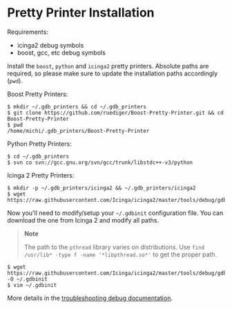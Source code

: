 # Pretty Printer Installation

Requirements:
* icinga2 debug symbols
* boost, gcc, etc debug symbols

Install the `boost`, `python` and `icinga2` pretty printers. Absolute paths are required,
so please make sure to update the installation paths accordingly (`pwd`).

Boost Pretty Printers:

    $ mkdir ~/.gdb_printers && cd ~/.gdb_printers
    $ git clone https://github.com/ruediger/Boost-Pretty-Printer.git && cd Boost-Pretty-Printer
    $ pwd
    /home/michi/.gdb_printers/Boost-Pretty-Printer

Python Pretty Printers:

    $ cd ~/.gdb_printers
    $ svn co svn://gcc.gnu.org/svn/gcc/trunk/libstdc++-v3/python

Icinga 2 Pretty Printers:

    $ mkdir -p ~/.gdb_printers/icinga2 && ~/.gdb_printers/icinga2
    $ wget https://raw.githubusercontent.com/Icinga/icinga2/master/tools/debug/gdb/icingadbg.py

Now you'll need to modify/setup your `~/.gdbinit` configuration file.
You can download the one from Icinga 2 and modify all paths.

> **Note**
>
> The path to the `pthread` library varies on distributions. Use
> `find /usr/lib* -type f -name '*libpthread.so*'` to get the proper
> path.

    $ wget https://raw.githubusercontent.com/Icinga/icinga2/master/tools/debug/gdb/gdbinit -O ~/.gdbinit
    $ vim ~/.gdbinit


More details in the [troubleshooting debug documentation](https://docs.icinga.com/icinga2/latest/doc/module/icinga2/chapter/troubleshooting#debug).
